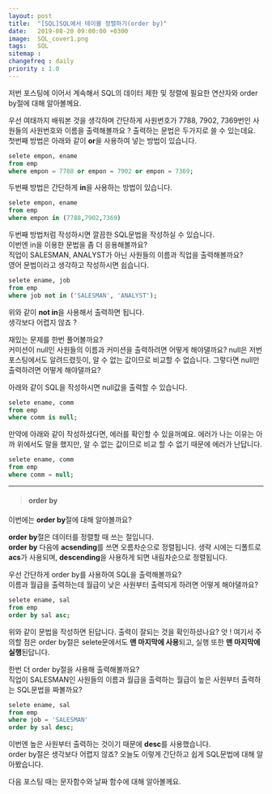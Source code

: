 ```yaml
---
layout: post
title:  "[SQL]SQL에서 테이블 정렬하기(order by)"
date:   2019-08-20 09:00:00 +0300
image:  SQL_cover1.png
tags:   SQL
sitemap :
changefreq : daily
priority : 1.0
---
```



저번 포스팅에 이어서 계속해서 SQL의 데이터 제한 및 정렬에 필요한 연산자와 order by절에 대해 알아볼께요.  

우선 여태까지 배워본 것을 생각하며 간단하게 사원번호가 7788, 7902, 7369번인 사원들의 사원번호와 이름을 출력해볼까요 ? 
출력하는 문법은 두가지로 쓸 수 있는데요.  
첫번째 방법은 아래와 같이 **or**을 사용하여 넣는 방법이 있습니다.  

```sql
selete empon, ename
from emp
where empon = 7788 or empon = 7902 or empon = 7369;
```

두번째 방법은 간단하게 **in**을 사용하는 방법이 있습니다.  

```sql
selete empon, ename
from emp
where empon in (7788,7902,7369)
```

두번째 방법처럼 작성하시면 깔끔한 SQL문법을 작성하실 수 있습니다.  
이번엔 in을 이용한 문법을 좀 더 응용해볼까요?  
직업이 SALESMAN, ANALYST가 아닌 사원들의 이름과 직업을 출력해볼까요?  
영어 문법이라고 생각하고 작성하시면 쉽습니다.  

```sql
selete ename, job
from emp
where job not in ('SALESMAN', 'ANALYST');
```

위와 같이 **not in**을 사용해서 출력하면 됩니다.  
생각보다 어렵지 않죠 ?  

재밌는 문제를 한번 풀어볼까요?  
커미션이 null인 사원들의 이름과 커미션을 출력하려면 어떻게 해야댈까요? null은 저번 포스팅에서도 알려드렸듯이, 알 수 없는 값이므로 비교할 수 없습니다. 그렇다면 null만 출력하려면 어떻게 해야댈까요?  

아래와 같이 SQL을 작성하시면 null값을 출력할 수  있습니다. 

```sql
selete ename, comm
from emp
where comm is null;
```

만약에 아래와 같이 작성하셨다면, 에러를 확인할 수 있을꺼예요.
에러가 나는 이유는 아까 위에서도 말을 했지만, 알 수 없는 값이므로 비교 할 수 없기 때문에 에러가 난답니다.  

```sql
selete ename, comm
from emp
where comm = null;
```  

--------


> #### order by 

이번에는 **order by**절에 대해 알아볼까요? 

**order by**절은 데이터를 정렬할 때 쓰는 절입니다.  
**order by** 다음에 **acsending**를 쓰면 오름차순으로 정렬됩니다. 생략 시에는 디폴트로 **acs**가 사용되며, **descending**을 사용하게 되면 내림차순으로 정렬됩니다.  

우선 간단하게 order by를 사용하여 SQL을 출력해볼까요?  
이름과 월급을 출력하는데 월급이 낮은 사원부터 출력되게 하려면 어떻게 해야댈까요?  

```sql
selete ename, sal
from emp
order by sal asc;
```  

위와 같이 문법을 작성하면 된답니다. 출력이 잘되는 것을 확인하셨나요? 앗 ! 여기서 주의할 점은 order by절은 selete문에서도 **맨 마지막에 사용**되고, 실행 또한 **맨 마지막에 실행**된답니다.  

한번 더 order by절을 사용해 출력해볼까요?  
직업이 SALESMAN인 사원들의 이름과 월급을 출력하는 월급이 높은 사원부터 출력하는 SQL문법을 짜볼까요?  

```sql
selete ename, sal 
from emp 
where job = 'SALESMAN'
order by sal desc; 
```

이번엔 높은 사원부터 출력하는 것이기 때문에 **desc**를 사용했습니다.  
order by절은 생각보다 어렵지 않죠? 
오늘도 이렇게 간단하고 쉽게 SQL문법에 대해 알아봤습니다.  

다음 포스팅 때는 문자함수와 날짜 함수에 대해 알아볼께요.



